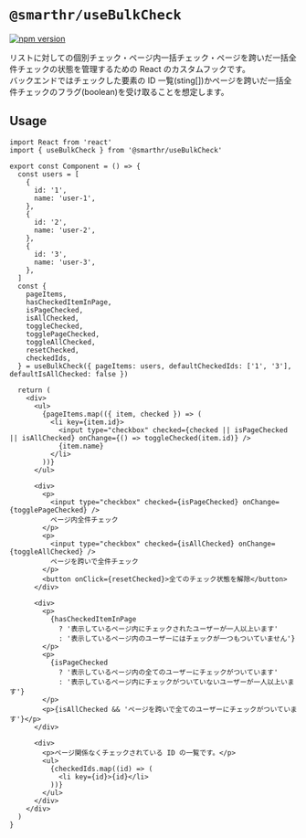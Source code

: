 # `@smarthr/useBulkCheck`
[![npm version](https://badge.fury.io/js/%40smarthr%2FuseBulkCheck.svg)](https://badge.fury.io/js/%40smarthr%2FuseBulkCheck)

リストに対しての個別チェック・ページ内一括チェック・ページを跨いだ一括全件チェックの状態を管理するための React のカスタムフックです。  
バックエンドではチェックした要素の ID 一覧(sting[])かページを跨いだ一括全件チェックのフラグ(boolean)を受け取ることを想定します。

## Usage

```tsx
import React from 'react'
import { useBulkCheck } from '@smarthr/useBulkCheck'

export const Component = () => {
  const users = [
    {
      id: '1',
      name: 'user-1',
    },
    {
      id: '2',
      name: 'user-2',
    },
    {
      id: '3',
      name: 'user-3',
    },
  ]
  const {
    pageItems,
    hasCheckedItemInPage,
    isPageChecked,
    isAllChecked,
    toggleChecked,
    togglePageChecked,
    toggleAllChecked,
    resetChecked,
    checkedIds,
  } = useBulkCheck({ pageItems: users, defaultCheckedIds: ['1', '3'], defaultIsAllChecked: false })

  return (
    <div>
      <ul>
        {pageItems.map(({ item, checked }) => (
          <li key={item.id}>
            <input type="checkbox" checked={checked || isPageChecked || isAllChecked} onChange={() => toggleChecked(item.id)} />
            {item.name}
          </li>
        ))}
      </ul>

      <div>
        <p>
          <input type="checkbox" checked={isPageChecked} onChange={togglePageChecked} />
          ページ内全件チェック
        </p>
        <p>
          <input type="checkbox" checked={isAllChecked} onChange={toggleAllChecked} />
          ページを跨いで全件チェック
        </p>
        <button onClick={resetChecked}>全てのチェック状態を解除</button>
      </div>

      <div>
        <p>
          {hasCheckedItemInPage
            ? '表示しているページ内にチェックされたユーザーが一人以上います'
            : '表示しているページ内のユーザーにはチェックが一つもついていません'}
        </p>
        <p>
          {isPageChecked
            ? '表示しているページ内の全てのユーザーにチェックがついています'
            : '表示しているページ内にチェックがついていないユーザーが一人以上います'}
        </p>
        <p>{isAllChecked && 'ページを跨いで全てのユーザーにチェックがついています'}</p>
      </div>

      <div>
        <p>ページ関係なくチェックされている ID の一覧です。</p>
        <ul>
          {checkedIds.map((id) => (
            <li key={id}>{id}</li>
          ))}
        </ul>
      </div>
    </div>
  )
}
```
